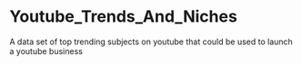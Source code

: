 # Youtube_Trends_And_Niches
A data set of top trending subjects on youtube that could be used to launch a youtube business
